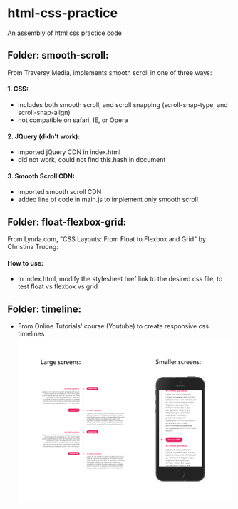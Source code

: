 # html-css-practice
An assembly of html css practice code

## Folder: smooth-scroll:
From Traversy Media, implements smooth scroll in one of three ways:
#### 1. CSS: 
- includes both smooth scroll, and scroll snapping (scroll-snap-type, and scroll-snap-align)
- not compatible on safari, IE, or Opera

#### 2. JQuery (didn't work):
- imported jQuery CDN in index.html
- did not work, could not find this.hash in document

#### 3. Smooth Scroll CDN:
- imported smooth scroll CDN
- added line of code in main.js to implement only smooth scroll

## Folder: float-flexbox-grid:
From Lynda.com, "CSS Layouts: From Float to Flexbox and Grid" by Christina Truong:
#### How to use:
- In index.html, modify the stylesheet href link to the desired css file, to test float vs flexbox vs grid

## Folder: timeline:
- From Online Tutorials' course (Youtube) to create responsive css timelines
![screenshots of timeline design](./timeline/timeline-preview.png)
